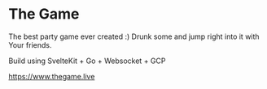 # The Game
The best party game ever created :) Drunk some and jump right into it with Your friends.

Build using SvelteKit + Go + Websocket + GCP

https://www.thegame.live
